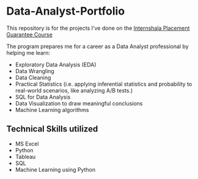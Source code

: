 # Data-Analyst-Portfolio
This repository is for the projects I've done on the [Internshala Placement Guarantee Course](https://trainings.internshala.com/data-science-placement-guarantee-course/?tracking_source=trainings-dropdown-placement-guarantee-courses)

The program prepares me for a career as a Data Analyst professional by helping me learn:
- Exploratory Data Analysis (EDA)
- Data Wrangling
- Data Cleaning
- Practical Statistics (i.e. applying inferential statistics and probability to real-world scenarios, like analyzing A/B tests.)
- SQL for Data Analysis
- Data Visualization to draw meaningful conclusions
- Machine Learning algorithms

## Technical Skills utilized
* MS Excel
* Python
* Tableau
* SQL
* Machine Learning using Python
